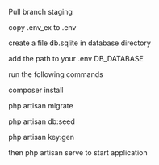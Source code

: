 Pull branch staging

copy .env_ex to .env

create a file db.sqlite in database directory

add the path to your .env DB_DATABASE 

run the following commands

composer install

php artisan migrate

php artisan db:seed

php artisan key:gen 

then php artisan serve to start application

